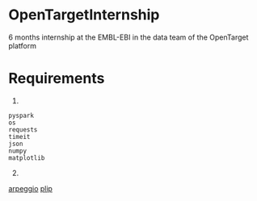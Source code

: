 # OpenTargetInternship
6 months internship at the EMBL-EBI in the data team of the OpenTarget platform

# Requirements

1.
```
pyspark
os
requests
timeit
json
numpy
matplotlib
```
2.

[arpeggio](https://github.com/PDBeurope/arpeggio)
[plip](https://github.com/pharmai/plip#Installing-OpenBabel)
